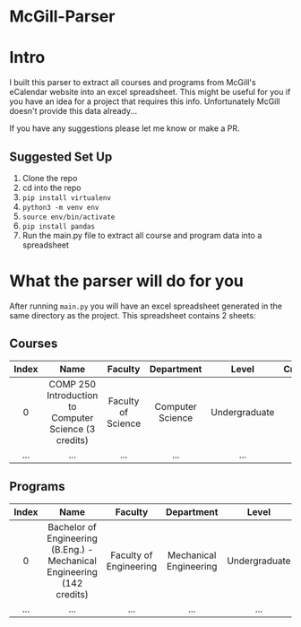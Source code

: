 # McGill-Parser

# Intro

I built this parser to extract all courses and programs from McGill's eCalendar website into an excel spreadsheet. This might be useful for you if you have an idea for a project that requires this info. Unfortunately McGill doesn't provide this data already...

If you have any suggestions please let me know or make a PR.

## Suggested Set Up

1. Clone the repo
2. cd into the repo
3. `pip install virtualenv`
4. `python3 -m venv env`
5. `source env/bin/activate`
6. `pip install pandas`
7. Run the main.py file to extract all course and program data into a spreadsheet

# What the parser will do for you

After running `main.py` you will have an excel spreadsheet generated in the same directory as the project. This spreadsheet contains 2 sheets:

## Courses

| Index |                         Name                          |      Faculty       |    Department    |     Level     | Credits |
| :---: | :---------------------------------------------------: | :----------------: | :--------------: | :-----------: | :-----: |
|   0   | COMP 250 Introduction to Computer Science (3 credits) | Faculty of Science | Computer Science | Undergraduate |    3    |
|  ...  |                          ...                          |        ...         |       ...        |      ...      |   ...   |

## Programs

| Index |                                  Name                                   |        Faculty         |       Department       |     Level     | Credits |
| :---: | :---------------------------------------------------------------------: | :--------------------: | :--------------------: | :-----------: | :-----: |
|   0   | Bachelor of Engineering (B.Eng.) - Mechanical Engineering (142 credits) | Faculty of Engineering | Mechanical Engineering | Undergraduate |   142   |
|  ...  |                                   ...                                   |          ...           |          ...           |      ...      |   ...   |
